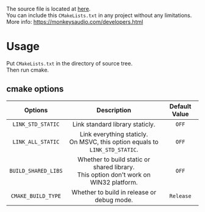 The source file is located at [here](https://monkeysaudio.com/files/MAC_SDK_637.zip).  
You can include this `CMakeLists.txt` in any project without any limitations.  
More info: https://monkeysaudio.com/developers.html  
# Usage
Put `CMakeLists.txt` in the directory of source tree.  
Then run cmake.  
## cmake options
| Options | Description | Default Value |
|:-------:|:-----------:|:-------------:|
| `LINK_STD_STATIC` | Link standard library staticly. | `OFF` |
| `LINK_ALL_STATIC` | Link everything staticly. <br> On MSVC, this option equals to `LINK_STD_STATIC`. | `OFF` |
| `BUILD_SHARED_LIBS` | Whether to build static or shared library. <br> This option don't work on WIN32 platform. | `OFF` |
| `CMAKE_BUILD_TYPE` | Whether to build in release or debug mode. | `Release` |
